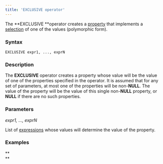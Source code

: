 ```yaml
---
title: 'EXCLUSIVE operator'
---
```


The **EXCLUSIVE **operator creates a [property](Properties.md) that implements a [selection](Selection_CASE_IF_MULTI_OVERRIDE_EXCLUSIVE.md#mutual-exclusion-of-conditions) of one of the values (polymorphic form).

### Syntax

    EXCLUSIVE expr1, ..., exprN

### Description

The **EXCLUSIVE** operator creates a property whose value will be the value of one of the properties specified in the operator. It is assumed that for any set of parameters, at most one of the properties will be non-**NULL**. The value of the property will be the value of this single non-**NULL** property, or **NULL** if there are no such properties.

### Parameters

*expr1, ..., exprN*

List of [expressions](Expression.md) whose values will determine the value of the property.

### Examples



**  
**
